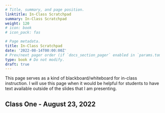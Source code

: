 ```yaml
---
# Title, summary, and page position.
linktitle: In-Class Scratchpad
summary: In-Class Scratchpad
weight: 120
# icon: book
# icon_pack: fas

# Page metadata.
title: In-Class Scratchpad
date: '2022-08-14T00:00:00Z'
# Prev/next pager order (if `docs_section_pager` enabled in `params.toml`)
type: book # Do not modify.
draft: true
---
```


This page serves as a kind of blackboard/whiteboard for in-class instruction. I will use this page when it would be helpful for students to have text available outside of the slides that I am presenting.

## Class One - August 23, 2022
